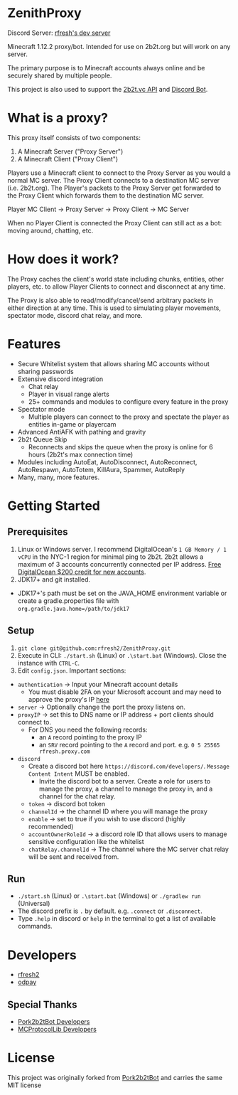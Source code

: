 # ZenithProxy

Discord Server: [rfresh's dev server](https://discord.gg/nJZrSaRKtb)

Minecraft 1.12.2 proxy/bot. Intended for use on 2b2t.org but will work on any server.

The primary purpose is to Minecraft accounts always online and be securely shared by multiple people.

This project is also used to support the [2b2t.vc API](https://api.2b2t.vc) and [Discord Bot](https://bot.2b2t.vc).

# What is a proxy?

This proxy itself consists of two components:

1. A Minecraft Server ("Proxy Server")
2. A Minecraft Client ("Proxy Client")

Players use a Minecraft client to connect to the Proxy Server as you would a normal MC server.
The Proxy Client connects to a destination MC server (i.e. 2b2t.org).
The Player's packets to the Proxy Server get forwarded to the Proxy Client which forwards them to the destination
MC server.

Player MC Client -> Proxy Server -> Proxy Client -> MC Server

When no Player Client is connected the Proxy Client can still act as a bot: moving around, chatting, etc.

# How does it work?

The Proxy caches the client's world state including chunks, entities, other players, etc. to allow Player Clients to connect and disconnect at any time.

The Proxy is also able to read/modify/cancel/send arbitrary packets in either direction at any time. This is used to simulating 
player movements, spectator mode, discord chat relay, and more.

# Features

* Secure Whitelist system that allows sharing MC accounts without sharing passwords
* Extensive discord integration
    * Chat relay
    * Player in visual range alerts
    * 25+ commands and modules to configure every feature in the proxy
* Spectator mode
  * Multiple players can connect to the proxy and spectate the player as entities in-game or playercam
* Advanced AntiAFK with pathing and gravity
* 2b2t Queue Skip
  * Reconnects and skips the queue when the proxy is online for 6 hours (2b2t's max connection time)
* Modules including AutoEat, AutoDisconnect, AutoReconnect, AutoRespawn, AutoTotem, KillAura, Spammer, AutoReply
* Many, many, more features.

# Getting Started

## Prerequisites

1. Linux or Windows server. I recommend DigitalOcean's `1 GB Memory / 1 vCPU` in the NYC-1 region for
   minimal ping to 2b2t. 2b2t allows a maximum of 3 accounts concurrently connected per IP address.
   [Free DigitalOcean $200 credit for new accounts](https://m.do.co/c/3a3a226e4936).
2. JDK17+ and git installed. 
  * JDK17+'s path must be set on the JAVA_HOME environment variable or create a gradle.properties file with `org.gradle.java.home=/path/to/jdk17`

## Setup

1. `git clone git@github.com:rfresh2/ZenithProxy.git`
2. Execute in CLI: `./start.sh` (Linux) or `.\start.bat` (Windows). Close the instance with `CTRL-C`.
3. Edit `config.json`. Important sections:
  * `authentication` -> Input your Minecraft account details
    * You must disable 2FA on your Microsoft account and may need to approve the proxy's
      IP [here](https://account.live.com/Activity)
  * `server` -> Optionally change the port the proxy listens on.
  * `proxyIP` -> set this to DNS name or IP address + port clients should connect to.
    * For DNS you need the following records:
        * an `A` record pointing to the proxy IP
        * an `SRV` record pointing to the `A` record and port. e.g. `0 5 25565 rfresh.proxy.com`
  * `discord`
      * Create a discord bot here `https://discord.com/developers/`. `Message Content Intent` MUST be enabled.
          * Invite the discord bot to a server. Create a role for users to manage the proxy, a channel to manage the
            proxy
            in, and a channel for the chat relay.
      * `token` -> discord bot token
    * `channelId` -> the channel ID where you will manage the proxy
    * `enable` -> set to true if you wish to use discord (highly recommended)
    * `accountOwnerRoleId` -> a discord role ID that allows users to manage sensitive configuration like the whitelist
    * `chatRelay.channelId` -> The channel where the MC server chat relay will be sent and received from.

## Run

* `./start.sh` (Linux) or `.\start.bat` (Windows) or `./gradlew run` (Universal)
* The discord prefix is `.` by default. e.g. `.connect` or `.disconnect`.
* Type `.help` in discord or `help` in the terminal to get a list of available commands.

# Developers

* [rfresh2](https://github.com/rfresh2)
* [odpay](https://github.com/odpay)

## Special Thanks

* [Pork2b2tBot Developers](https://github.com/PorkStudios/Pork2b2tBot/graphs/contributors)
* [MCProtocolLib Developers](https://github.com/GeyserMC/MCProtocolLib/graphs/contributors)

# License

This project was originally forked from [Pork2b2tBot](https://github.com/PorkStudios/Pork2b2tBot) and carries the same
MIT license
